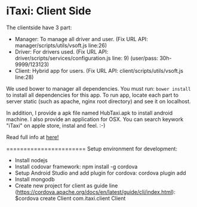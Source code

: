 iTaxi: Client Side
===

The clientside have 3 part:
- Manager: To manage all driver and user. (Fix URL API: manager/scripts/utils/vsoft.js line:26)
- Driver: For drivers used. (Fix URL API: driver/scripts/services/configuration.js line: 9) (user/pass: 30h-9999/123123)
- Client: Hybrid app for users. (Fix URL API: client/scripts/utils/vsoft.js line:28)

We used bower to manager all dependencies. You must run: `bower install` to install all dependencies for this app.
To run app, locate each part to server static (such as apache, nginx root directory) and see it on localhost.

In addition, I provide a apk file named HubTaxi.apk to install android machine. I also provide an application for OSX. You can search keywork "iTaxi" on apple store, instal and feel. :-)

Read full info at [here!](https://github.com/nhatvhm/TaxiServer)

=======================
Setup environment for development:
- Install nodejs
- Install codovar framework: npm install -g cordova
- Setup Android Studio and add plugin for cordova: cordova plugin add
- Install mongodb
- Create new project for client as guide line (https://cordova.apache.org/docs/en/latest/guide/cli/index.html): $cordova create Client com.itaxi.client Client

